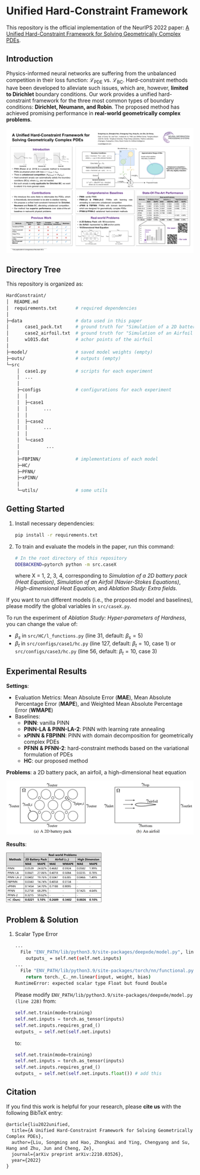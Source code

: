 # Unified Hard-Constraint Framework

This repository is the official implementation of the NeurIPS 2022 paper: [A Unified Hard-Constraint Framework for Solving Geometrically Complex PDEs](https://arxiv.org/abs/2210.03526).

## Introduction

Physics-informed neural networks are suffering from the unbalanced competition in their loss function: $\mathcal{L}_{\mathrm{PDE}}$ vs. $\mathcal{L}_{\mathrm{BC}}$. Hard-constraint methods have been developed to alleviate such issues, which are, however, **limited to Dirichlet** boundary conditions. Our work provides a unified hard-constraint framework for the three most common types of boundary conditions: **Dirichlet, Neumann, and Robin**. The proposed method has achieved promising performance in **real-world geometrically complex problems**.

![](poster.png)

## Directory Tree

This repository is organized as:

```bash
HardConstraint/
│  README.md
│  requirements.txt       # required dependencies
│
├─data                    # data used in this paper
│      case1_pack.txt     # ground truth for "Simulation of a 2D battery pack (Heat Equation)"
│      case2_airfoil.txt  # ground truth for "Simulation of an Airfoil (Navier-Stokes Equations)"
│      w1015.dat          # achor points of the airfoil
│
├─model/                  # saved model weights (empty)
├─outs/                   # outputs (empty)
└─src
    │  case1.py           # scripts for each experiment 
    │  ...
    │
    ├─configs             # configurations for each experiment 
    │  │
    │  ├─case1
    │  │      ...
    │  │
    │  ├─case2
    │  │      ...
    │  │
    │  └─case3
    │          ...
    │
    ├─FBPINN/             # implementations of each model 
    ├─HC/
    ├─PFNN/
    ├─xPINN/
    │
    └─utils/              # some utils
```

## Getting Started

1. Install necessary dependencies:

   ```bash
   pip install -r requirements.txt
   ```

2. To train and evaluate the models in the paper, run this command:

   ```bash
   # In the root directory of this repository
   DDEBACKEND=pytorch python -m src.caseX
   ```
   
    where X = 1, 2, 3, 4, corresponding to *Simulation of a 2D battery pack (Heat Equation)*, *Simulation of an Airfoil (Navier-Stokes Equations)*, *High-dimensional Heat Equation*, and *Ablation Study: Extra fields*.

If you want to run different models (i.e., the proposed model and baselines), please modify the global variables in `src/caseX.py`.

To run the experiment of *Ablation Study: Hyper-parameters of Hardness*, you can change the value of:

- $\beta_s$ in `src/HC/l_functions.py` (line 31, default: $\beta_s=5$)
- $\beta_t$ in `src/configs/case1/hc.py` (line 127, default: $\beta_t=10$, case 1) or `src/configs/case3/hc.py` (line 56, default: $\beta_t=10$, case 3)

## Experimental Results

**Settings**:

- Evaluation Metrics: Mean Absolute Error (**MAE**), Mean Absolute Percentage Error (**MAPE**), and Weighted Mean Absolute Percentage Error (**WMAPE**)
- Baselines:
  - **PINN**: vanilla PINN
  - **PINN-LA** **& PINN-LA-2**: PINN with learning rate annealing 
  - **xPINN** **& FBPINN**: PINN with domain decomposition for geometrically complex PDEs
  - **PFNN** **& PFNN-2**: hard-constraint methods based on the variational formulation of PDEs
  - **HC**: our proposed method

**Problems**: a 2D battery pack, an airfoil, a high-dimensional heat equation

![](problems.png)

**Results**:

<img src="results.png" style="zoom: 25%;" />

## Problem & Solution

1. Scalar Type Error

   ```bash
   ...
     File "ENV_PATH/lib/python3.9/site-packages/deepxde/model.py", line 228, in outputs_losses
       outputs_ = self.net(self.net.inputs)
   ...
     File "ENV_PATH/lib/python3.9/site-packages/torch/nn/functional.py", line 1848, in linear
       return torch._C._nn.linear(input, weight, bias)
   RuntimeError: expected scalar type Float but found Double
   ```

   Please modify `ENV_PATH/lib/python3.9/site-packages/deepxde/model.py (line 228)` from:

   ```python
   self.net.train(mode=training)
   self.net.inputs = torch.as_tensor(inputs)
   self.net.inputs.requires_grad_()
   outputs_ = self.net(self.net.inputs)
   ```

   to:

   ```python
   self.net.train(mode=training)
   self.net.inputs = torch.as_tensor(inputs)
   self.net.inputs.requires_grad_()
   outputs_ = self.net(self.net.inputs.float()) # add this
   ```

## Citation

If you find this work is helpful for your research, please **cite us** with the following BibTeX entry:

```
@article{liu2022unified,
  title={A Unified Hard-Constraint Framework for Solving Geometrically Complex PDEs},
  author={Liu, Songming and Hao, Zhongkai and Ying, Chengyang and Su, Hang and Zhu, Jun and Cheng, Ze},
  journal={arXiv preprint arXiv:2210.03526},
  year={2022}
}
```

